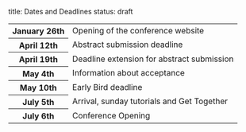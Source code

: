 title: Dates and Deadlines
status: draft

<table>
<tr>
<th>January 26th
<td> Opening of the conference website
<tr>
<tr>
<th>April 12th
<td> Abstract submission deadline
<tr>
<tr>
<th>April 19th
<td> Deadline extension for abstract submission
<tr>
<tr>
<th>May 4th
<td> Information about acceptance
<tr>
<tr>
<th>May 10th
<td> Early Bird deadline
<tr>
<tr>
<th>July 5th
<td> Arrival, sunday tutorials and Get Together
<tr>
<tr>
<th>July 6th
<td>Conference Opening
<tr>
